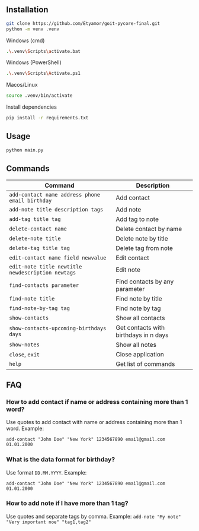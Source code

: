 ## Installation
```bash
git clone https://github.com/Etyamor/goit-pycore-final.git
python -m venv .venv
```
Windows (cmd)
```bash
.\.venv\Scripts\activate.bat
```
Windows (PowerShell)
```bash
.\.venv\Scripts\Activate.ps1
```
Macos/Linux
```bash
source .venv/bin/activate
```
Install dependencies
```bash
pip install -r requirements.txt
```
## Usage
```bash
python main.py
```
## Commands
| Command                                           | Description                           |
|---------------------------------------------------|---------------------------------------|
| `add-contact name address phone email birthday`   | Add contact                           |
| `add-note title description tags`                 | Add note                              |
| `add-tag title tag`                               | Add tag to note                       |
| `delete-contact name`                             | Delete contact by name                |
| `delete-note title`                               | Delete note by title                  |
| `delete-tag title tag`                            | Delete tag from note                  |
| `edit-contact name field newvalue`                | Edit contact                          |
| `edit-note title newtitle newdescription newtags` | Edit note                             |
| `find-contacts parameter`                         | Find contacts by any parameter        |
| `find-note title`                                 | Find note by title                    |
| `find-note-by-tag tag`                            | Find note by tag                      |
| `show-contacts`                                   | Show all contacts                     |
| `show-contacts-upcoming-birthdays days`           | Get contacts with birthdays in n days |
| `show-notes`                                      | Show all notes                        |
| `close`, `exit`                                   | Close application                     |
| `help`                                            | Get list of commands                  |
## FAQ
### How to add contact if name or address containing more than 1 word?
Use quotes to add contact with name or address containing more than 1 word. Example:

`add-contact "John Doe" "New York" 1234567890 email@gmail.com 01.01.2000`

### What is the data format for birthday?
Use format `DD.MM.YYYY`. Example:

`add-contact "John Doe" "New York" 1234567890 email@gmail.com 01.01.2000`

### How to add note if I have more than 1 tag?
Use quotes and separate tags by comma. Example:
`add-note "My note" "Very important noe" "tag1,tag2"`